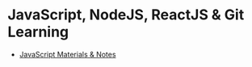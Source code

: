 # JavaScript, NodeJS, ReactJS & Git Learning

- [JavaScript Materials & Notes](./JavaScript/Readme.md)

